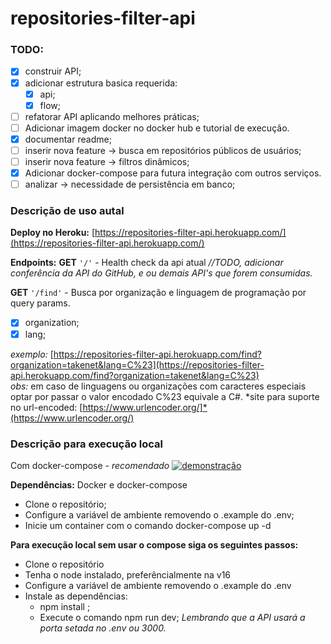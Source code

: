 
# repositories-filter-api

### TODO:
-  [x]  construir API;
-  [x] adicionar estrutura basica requerida:
	-   [x] api;
	-   [x] flow;
-  [ ] refatorar API aplicando melhores práticas;
-  [ ] Adicionar imagem docker no docker hub e tutorial de execução.
-  [x] documentar readme;
-  [ ] inserir nova feature -> busca em repositórios públicos de usuários;
-  [ ] inserir nova feature -> filtros dinâmicos;
-  [x] Adicionar docker-compose para futura integração com outros serviços.
-  [ ] analizar -> necessidade de persistência em banco;

### Descrição de uso autal

**Deploy no Heroku:**  [https://repositories-filter-api.herokuapp.com/](https://repositories-filter-api.herokuapp.com/)

**Endpoints:**
**GET** `'/'` - Health check da api atual  *//TODO, adicionar conferência da API do GitHub, e ou demais API's que forem consumidas.*

**GET** `'/find'` - Busca por organização e linguagem de programação por query params. 
-  [x] organization;
-  [x] lang;

*exemplo:*  [https://repositories-filter-api.herokuapp.com/find?organization=takenet&lang=C%23](https://repositories-filter-api.herokuapp.com/find?organization=takenet&lang=C%23)  
*obs:* em caso de linguagens ou organizações com caracteres especiais optar por passar o valor encodado C%23 equivale a C#. 
*site para suporte no url-encoded:  [https://www.urlencoder.org/]*(https://www.urlencoder.org/)

### Descrição para execução local

Com docker-compose - *recomendado*  [![demonstração](https://github.com/EMoonlit/repositories-filter-api/raw/main/assets/API-example.gif)](https://github.com/EMoonlit/repositories-filter-api/blob/main/assets/API-example.gif)  

**Dependências:** Docker e docker-compose

 - Clone o repositório;
 - Configure a variável de ambiente removendo o .example do .env;
 - Inicie um container com o comando docker-compose up -d

 
**Para execução local sem usar o compose siga os seguintes passos:** 
- Clone o repositório 
- Tenha o node instalado, preferêncialmente na v16 
-  Configure a variável de ambiente removendo o .example do .env 
-  Instale as dependências:
	- npm install ;
	- Execute o comando npm run dev;
*Lembrando que a API usará a porta setada no .env ou 3000.*
